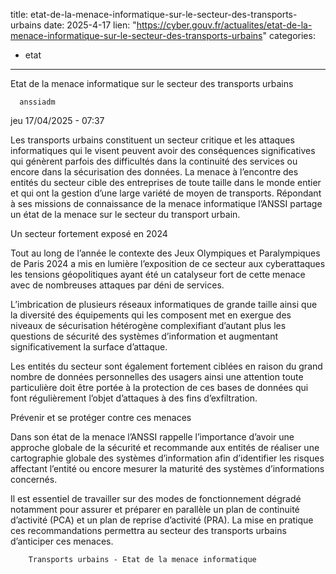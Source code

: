  
title: etat-de-la-menace-informatique-sur-le-secteur-des-transports-urbains
date: 2025-4-17
lien: "https://cyber.gouv.fr/actualites/etat-de-la-menace-informatique-sur-le-secteur-des-transports-urbains"
categories:
  - etat
---

Etat de la menace informatique sur le secteur des transports urbains

            


      anssiadm
jeu 17/04/2025 - 07:37

      

              
  

    

      
            
Les transports urbains constituent un secteur critique et les attaques informatiques qui le visent peuvent avoir des conséquences significatives qui génèrent parfois des difficultés dans la continuité des services ou encore dans la sécurisation des données. La menace à l’encontre des entités du secteur cible des entreprises de toute taille
dans le monde entier
et qui ont la gestion d’une large variété de moyen de transports. Répondant à ses missions de connaissance de la menace informatique
l’ANSSI partage un état de la menace sur le secteur du transport urbain.

Un secteur fortement exposé en 2024

Tout au long de l’année
le contexte des Jeux Olympiques et Paralympiques de Paris 2024 a mis en lumière l’exposition de ce secteur aux cyberattaques
les tensions géopolitiques ayant été un catalyseur fort de cette menace avec de nombreuses attaques par déni de services.

L’imbrication de plusieurs réseaux informatiques de grande taille ainsi que la diversité des équipements qui les composent met en exergue des niveaux de sécurisation hétérogène complexifiant d’autant plus les questions de sécurité des systèmes d’information et augmentant significativement la surface d’attaque.

Les entités du secteur sont également fortement ciblées en raison du grand nombre de données personnelles des usagers
ainsi une attention toute particulière doit être portée à la protection de ces bases de données qui font régulièrement l’objet d’attaques à des fins d’exfiltration.

Prévenir et se protéger contre ces menaces

Dans son état de la menace
l’ANSSI rappelle l’importance d’avoir une approche globale de la sécurité et recommande aux entités de réaliser une cartographie globale des systèmes d’information afin d’identifier les risques affectant l’entité ou encore mesurer la maturité des systèmes d’informations concernés.

Il est essentiel de travailler sur des modes de fonctionnement dégradé notamment pour assurer et préparer en parallèle un plan de continuité d’activité (PCA) et un plan de reprise d’activité (PRA). La mise en pratique ces recommandations permettra au secteur des transports urbains d’anticiper ces menaces.


      
    

  


              
  

    

      
        Transports urbains - Etat de la menace informatique
